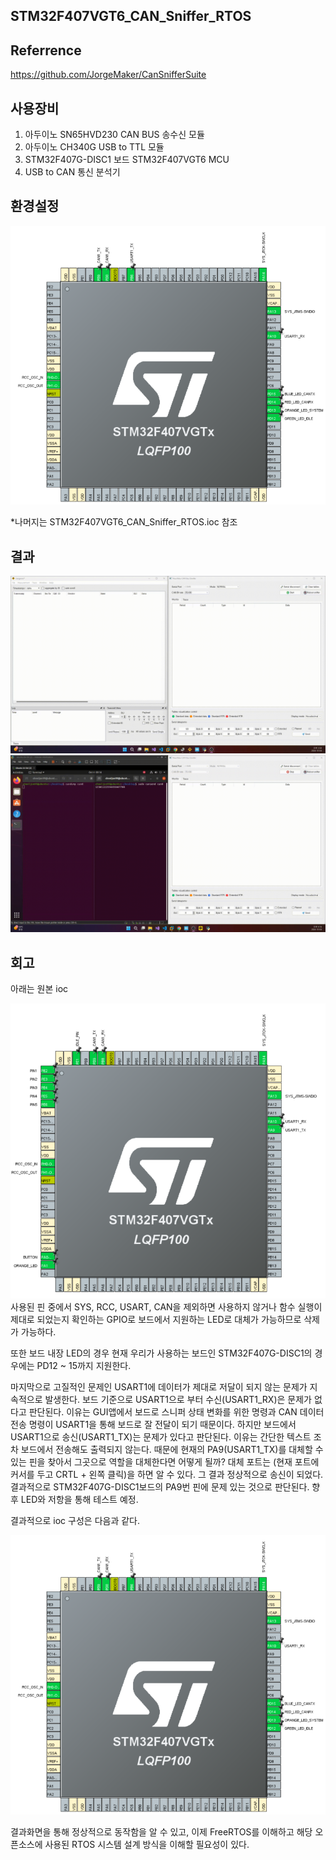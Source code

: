 ## STM32F407VGT6_CAN_Sniffer_RTOS

## Referrence
https://github.com/JorgeMaker/CanSnifferSuite

## 사용장비
1. 아두이노 SN65HVD230 CAN BUS 송수신 모듈
2. 아두이노 CH340G USB to TTL 모듈
3. STM32F407G-DISC1 보드 STM32F407VGT6 MCU
4. USB to CAN 통신 분석기

## 환경설정
![capture1.png](capture1.png)

*나머지는 STM32F407VGT6_CAN_Sniffer_RTOS.ioc 참조

## 결과
![result1.png](result1.gif)
![result2.png](result2.gif)

## 회고
아래는 원본 ioc

![capture2.png](capture2.png)
사용된 핀 중에서 SYS, RCC, USART, CAN을 제외하면 사용하지 않거나 함수 실행이 제대로 되었는지 확인하는 GPIO로 보드에서 지원하는 LED로 대체가 가능하므로 삭제가 가능하다.

또한  보드 내장 LED의 경우 현재 우리가 사용하는 보드인 STM32F407G-DISC1의 경우에는 PD12 ~ 15까지 지원한다. 

마지막으로 고질적인 문제인 USART1에 데이터가 제대로 저달이 되지 않는 문제가 지속적으로 발생한다.  보드 기준으로 USART1으로 부터 수신(USART1_RX)은 문제가 없다고 판단된다. 이유는 GUI앱에서 보드로 스니퍼 상태 변화를 위한 명령과 CAN 데이터 전송 명령이 USART1을 통해 보드로 잘 전달이 되기 때문이다. 하지만 보드에서 USART1으로 송신(USART1_TX)는 문제가 있다고 판단된다. 이유는 간단한 텍스트 조차 보드에서 전송해도 출력되지 않는다.  때문에 현재의 PA9(USART1_TX)를 대체할 수 있는 핀을 찾아서 그곳으로 역할을 대체한다면 어떻게 될까? 대체 포트는 (현재 포트에 커서를 두고 CRTL + 왼쪽 클릭)을 하면 알 수 있다. 그 결과 정상적으로 송신이 되었다. 결과적으로 STM32F407G-DISC1보드의 PA9번 핀에 문제 있는 것으로 판단된다. 향후 LED와 저항을 통해 테스트 예정.

결과적으로 ioc 구성은 다음과 같다.

![capture1.png](capture1.png)

결과화면을 통해 정상적으로 동작함을 알 수 있고, 이제 FreeRTOS를 이해하고 해당 오픈소스에 사용된 RTOS 시스템 설계 방식을 이해할 필요성이 있다.
